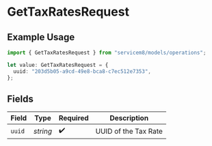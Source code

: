 # GetTaxRatesRequest

## Example Usage

```typescript
import { GetTaxRatesRequest } from "servicem8/models/operations";

let value: GetTaxRatesRequest = {
  uuid: "203d5b05-a9cd-49e8-bca8-c7ec512e7353",
};
```

## Fields

| Field                | Type                 | Required             | Description          |
| -------------------- | -------------------- | -------------------- | -------------------- |
| `uuid`               | *string*             | :heavy_check_mark:   | UUID of the Tax Rate |